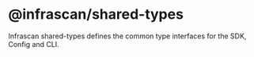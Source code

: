 # @infrascan/shared-types

Infrascan shared-types defines the common type interfaces for the SDK, Config and CLI.